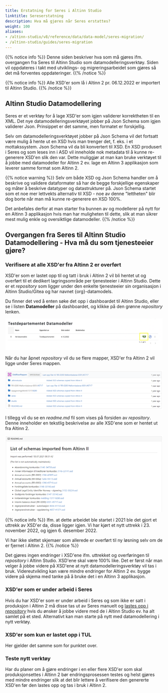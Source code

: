 ```yaml
---
title: Erstatning for Seres i Altinn Studio
linktitle: Sereserstatning
description: Hva må gjøres når Seres erstattes?
weight: 100
aliases:
- /altinn-studio/v8/reference/data/data-model/seres-migration/
- /altinn-studio/guides/seres-migration
---
```


{{% notice info %}}
Denne siden beskriver hva som må gjøres ifm. overgangen fra Seres til Altinn Studio som datamodelleringsverktøy. 
Siden vil oppdateres i takt med utviklings- og migreringsarbeidet som gjøres så det må forventes oppdateringer.
{{% /notice %}}

{{% notice info %}}
Alle XSD'er som lå i Altinn 2 pr. 06.12.2022 er importert til Altinn Studio.
{{% /notice %}} 


## Altinn Studio Datamodellering
Seres er et verktøy for å lage XSD'er som igjen validerer korrektheten til en XML. Det nye datamodelleringsverktøyet jobber på Json Schema som igjen validerer Json. Prinsippet er det samme, men formatet er forskjellig.

Selv om datamodelleringsverktøyet jobber på Json Schema vil det fortsatt være mulig å hente ut en XSD hvis man trenger det, f. eks. i et mottakssystem. Json Schema vil da bli konvertert til XSD. En XSD produsert i Seres og som leses inn i ASD vil inneholde nok metadata til å kunne re-generere XSD'en slik den var. Dette muliggjør at man kan bruke verktøyet til å jobbe med datamodeller for Altinn 2 ev. lage en Altinn 3 applikasjon som leverer samme format som Altinn 2.

{{% notice warning %}}
Selv om både XSD og Json Schema handler om å beskrive og validere dataformater så har de begge forskjellige egenskaper og måter å beskrive datatyper og datastrukturer på. Json Schema startet som et noe mer lettvekts alternativ til XSD - noe av denne "lettheten" blir dog borte når man må kunne re-generere en XSD 100%. 

Det anbefales derfor at man starter fra bunnen av og modellerer på nytt for en Altinn 3 applikasjon hvis man har muligheten til dette, slik at man sikrer mest mulig enkle og oversiktlige datamodeller.
{{% /notice %}}

## Overgangen fra Seres til Altinn Studio Datamodellering - Hva må du som tjenesteeier gjøre?
### Verifisere at alle XSD'er fra Altinn 2 er overført
XSD'er som er lastet opp til og tatt i bruk i Altinn 2 vil bli hentet ut og overført til et dedikert lagringsområde per tjenesteeier i Altinn Studio. Dette er et _repository_ som ligger under den enkelte tjenesteeier sin organisasjon i Altinn Studio/Gitea og har navnet {org}-datamodels.

Du finner det ved å enten søke det opp i dashboardet til Altinn Studio, eller se i listen **Datamodeller** på dashboardet,
 og klikke på den grønne _repository_ lenken.

![Finn datamodell repository](datamodels-dashboard.png "Finn datamodell repository")

Når du har åpnet _repository_ vil du se flere mapper, XSD'er fra Altinn 2 vil ligge under Seres mappen.

![Mappestruktur](datamodels-folder-structure.png "Mappestruktur")

I tillegg vil du se en _readme.md_ fil som vises på forsiden av _repository_. Denne inneholder en tekstlig beskrivelse av alle XSD'ene som er hentet ut fra Altinn 2.

![Importerte filer fra Altinn 2](datamodels-readme.png "Importerte filer fra Altinn 2")

{{% notice info %}}
Ifm. at dette arbeidet ble startet i 2021 ble det gjort et uttrekk av XSD'er da, disse ligger igjen. Vi har kjørt et nytt uttrekk i 23. november 2022, og igjen 6. desember 2022.

Vi har ikke slettet skjemaer som allerede er overført til ny løsning selv om de er fjernet i Altinn 2.
{{% /notice %}}

Det gjøres ingen endringer i XSD'ene ifm. uttrekket og overføringen til _repository_ i Altinn Studio. XSD'ene skal være 
100% like. Det er først når man velger å jobbe videre på XSD'ene at nytt datamodelleringsverktøy vil tas i bruk. Videreutvikling kan være mindre endringer for Altinn 2 ev. bygge videre på skjema med tanke på å bruke det i en Altinn 3 applikasjon.

### XSD'er som er under arbeid i Seres
Hvis du har XSD'er som er under arbeid i Seres og som ikke er satt i produksjon i Altinn 2 må disse tas ut av Seres 
manuelt og [lastes opp i _repository_][1] hvis du ønsker å jobbe videre med de i Altinn Studio ev. ha alt samlet på et sted. 
Alternativt kan man starte på nytt med datamodellering i nytt verktøy.

### XSD'er som kun er lastet opp i TUL
Her gjelder det samme som for punktet over.

### Teste nytt verktøy
Har du planer om å gjøre endringer i en eller flere XSD'er som skal produksjonsettes i Altinn 2 bør endringsprosessen
testes og helst gjøres med mindre endringer slik at det blir lettere å verifisere den genererte XSD'en før den lastes
opp og tas i bruk i Altinn 2.

[1]: /altinn-studio/v8/reference/data/data-modeling/#uploading-xsd-to-repository